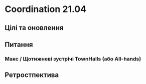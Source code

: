 # Coordination 21.04

## Цілі та оновлення





## Питання

### Макс / Щотижневі зустрічі TownHalls \(або All-hands\)





## Ретростпектива

